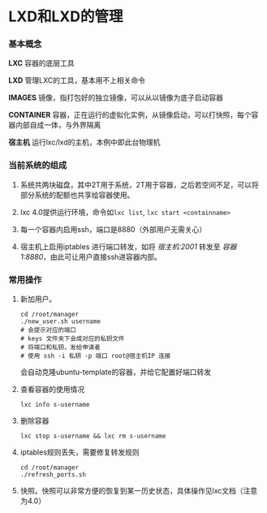 # LXD和LXD的管理

### 基本概念

**LXC** 容器的底层工具

**LXD** 管理LXC的工具，基本用不上相关命令

**IMAGES** 镜像，指打包好的独立镜像，可以从以镜像为底子启动容器

**CONTAINER** 容器，正在运行的虚拟化实例，从镜像启动，可以打快照，每个容器内部自成一体，与外界隔离

**宿主机** 运行lxc/lxd的主机，本例中即此台物理机

### 当前系统的组成

1. 系统共两块磁盘，其中2T用于系统，2T用于容器，之后若空间不足，可以将部分系统的配额也共享给容器使用。

2. lxc 4.0提供运行环境，命令如`lxc list`, `lxc start <containname>`

3. 每一个容器内启用ssh，端口是8880（外部用户无需关心）

4. 宿主机上启用iptables 进行端口转发，如将 *宿主机:2001* 转发至 *容器1:8880*，由此可让用户直接ssh进容器内部。

### 常用操作

1. 新加用户。
   ```shell
   cd /root/manager
   ./new_user.sh username
   # 会提示对应的端口
   # keys 文件夹下会成对应的私钥文件
   # 将端口和私钥，发给申请者
   # 使用 ssh -i 私钥 -p 端口 root@宿主机IP 连接 
   ```
   会自动克隆ubuntu-template的容器，并给它配置好端口转发

2. 查看容器的使用情况
   ```shell
   lxc info s-username
   ```
3. 删除容器
   ```shell
   lxc stop s-username && lxc rm s-username
   ```
4. iptables规则丢失，需要修复转发规则
   ```shell
   cd /root/manager
   ./refresh_ports.sh
   ```

5. 快照。快照可以非常方便的恢复到某一历史状态，具体操作见lxc文档（注意为4.0）
